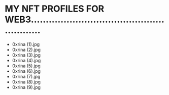 # MY NFT PROFILES FOR WEB3.........................................................
- 0xrina (1).jpg
- 0xrina (2).jpg
- 0xrina (3).jpg
- 0xrina (4).jpg
- 0xrina (5).jpg
- 0xrina (6).jpg
- 0xrina (7).jpg
- 0xrina (8).jpg
- 0xrina (9).jpg
